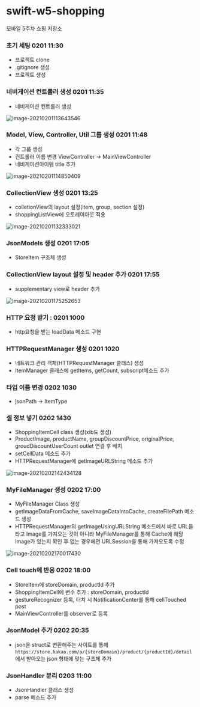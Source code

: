 # swift-w5-shopping
모바일 5주차 쇼핑 저장소



### 초기 세팅 0201 11:30

- 프로젝트 clone
- .gitignore 생성
- 프로젝트 생성

### 네비게이션 컨트롤러 생성 0201 11:35

- 네비게이션 컨트롤러 생성

![image-20210201113643546](README.assets/image-20210201113643546.png)

### Model, View, Controller, Util 그룹 생성 0201 11:48

- 각 그룹 생성
- 컨트롤러 이름 변경 ViewController -> MainViewController
- 네비게이션아이템 title 추가

![image-20210201114850409](README.assets/image-20210201114850409.png)

### CollectionView 생성 0201 13:25

- colletionView의 layout 설정(item, group, section 설정)
- shoppingListView에 오토레이아웃 적용

![image-20210201132333021](README.assets/image-20210201132333021.png)

### JsonModels 생성 0201 17:05

- StoreItem 구조체 생성

### CollectionView layout 설정 및 header 추가 0201 17:55

- supplementary view로 header 추가

![image-20210201175252653](README.assets/image-20210201175252653.png)

### HTTP 요청 받기 : 0201 1000

- http요청을 받는 loadData 메소드 구현

### HTTPRequestManager 생성 0201 1020

- 네트워크 관리 객체(HTTPRequestManager 클래스) 생성
- ItemManager 클래스에 getItems, getCount, subscript메소드 추가

### 타입 이름 변경 0202 1030

- jsonPath -> ItemType

### 셀 정보 넣기 0202 1430

- ShoppingItemCell class 생성(xib도 생성)
- ProductImage, productName, groupDiscountPrice, originalPrice, groudDiscountUserCount outlet 연결 후 배치
- setCellData 메소드 추가
- HTTPRequestManager에 getImageURLString 메소드 추가

![image-20210202142434128](README.assets/image-20210202142434128.png)

### MyFileManager 생성 0202 17:00

- MyFileManager Class 생성
- getImageDataFromCache, saveImageDataIntoCache, createFilePath 메소드 생성
- HTTPRequestManager의 getImageUsingURLString 메소드에서 바로 URL을 타고 Image를 가져오는 것이 아니라 MyFileManager를 통해 Cache에 해당 image가 있는지 확인 후 없는 경우에면 URLSession을 통해 가져오도록 수정

![image-20210202170017430](README.assets/image-20210202170017430.png)

### Cell touch에 반응 0202 18:00

- StoreItem에 storeDomain, productId 추가
- ShoppingItemCell에 변수 추가 : storeDomain, productId
- gestureRecognizer 등록, 터치 시 NotificationCenter를 통해 cellTouched post
- MainViewController를 observer로 등록

### JsonModel 추가 0202 20:35

- json을 struct로 변환해주는 사이트를 통해 `https://store.kakao.com/a/{storeDomain}/product/{productId}/detail`에서 받아오는 json 형태에 맞는 구조체 추가

### JsonHandler 분리 0203 11:00

- JsonHandler 클래스 생성
- parse 메소드 추가

